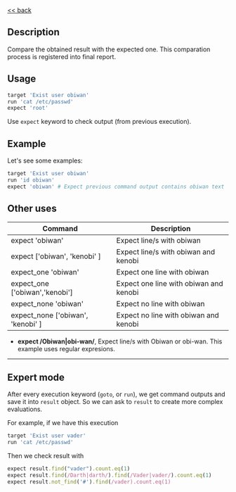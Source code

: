 [<< back](../README.md)

## Description

Compare the obtained result with the expected one. This comparation process is registered into final report.

## Usage

```ruby
target 'Exist user obiwan'
run 'cat /etc/passwd'
expect 'root'
```

Use `expect` keyword to check output (from previous execution).

## Example

Let's see some examples:

```ruby
target 'Exist user obiwan'
run 'id obiwan'
expect 'obiwan' # Expect previous command output contains obiwan text
```

## Other uses

| Command                      | Description                         |
| ---------------------------- | ----------------------------------- |
| expect 'obiwan'              | Expect line/s with obiwan |
| expect ['obiwan', 'kenobi' ] | Expect line/s with obiwan and kenobi|
| expect_one 'obiwan'          | Expect one line with obiwan |
| expect_one ['obiwan','kenobi'] | Expect one line with obiwan and kenobi |
| expect_none 'obiwan'         | Expect no line with obiwan       |
| expect_none ['obiwan', 'kenobi' ] | Expect no line with obiwan and kenobi |

* **expect /Obiwan|obi-wan/**, Expect line/s with Obiwan or obi-wan. This example uses regular expresions.

---

## Expert mode

After every execution keyword (`goto`, or `run`), we get command outputs and save it into `result` object. So we can ask to `result` to create more complex evaluations.

For example, if we have this execution
```ruby
target 'Exist user vader'
run 'cat /etc/passwd'
```

Then we check result with
```ruby
expect result.find("vader").count.eq(1)
expect result.find(/Darth|darth/).find(/Vader|vader/).count.eq(1)
expect result.not_find('#').find(/vader).count.eq(1)
```
